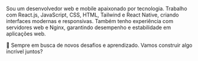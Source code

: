 Sou um desenvolvedor web e mobile apaixonado por tecnologia. Trabalho com React.js, JavaScript, CSS, HTML, Tailwind e React Native, criando interfaces modernas e responsivas. Também tenho experiência com servidores web e Nginx, garantindo desempenho e estabilidade em aplicações web.

🚀 Sempre em busca de novos desafios e aprendizado. Vamos construir algo incrível juntos?

<!---
wells99/wells99 is a ✨ special ✨ repository because its `README.md` (this file) appears on your GitHub profile.
You can click the Preview link to take a look at your changes.
--->
